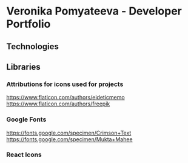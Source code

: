 # Veronika Pomyateeva - Developer Portfolio

## Technologies

## Libraries

### Attributions for icons used for projects

https://www.flaticon.com/authors/eideticmemo
https://www.flaticon.com/authors/freepik

### Google Fonts

https://fonts.google.com/specimen/Crimson+Text
https://fonts.google.com/specimen/Mukta+Mahee

### React Icons
